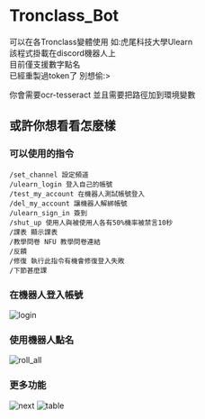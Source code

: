 # Tronclass_Bot
可以在各Tronclass變體使用 如:虎尾科技大學Ulearn  
該程式掛載在discord機器人上  
目前僅支援數字點名  
已經重製過token了 別想偷:>
  
你會需要ocr-tesseract 並且需要把路徑加到環境變數

## 或許你想看看怎麼樣
### 可以使用的指令
```
/set_channel 設定頻道
/ulearn_login 登入自己的帳號
/test_my_account 在機器人測試帳號登入
/del_my_account 讓機器人解綁帳號
/ulearn_sign_in 簽到
/shut_up 使用人與被使用人各有50%機率被禁言10秒
/課表 顯示課表
/教學問卷 NFU 教學問卷連結
/反饋 
/修復 執行此指令有機會修復登入失敗
/下節甚麼課 
```
### 在機器人登入帳號
![login](https://github.com/XiaXia009/NFU_Ulearn_Signin/blob/main/readme/login.png)
### 使用機器人點名
![roll_all](https://github.com/XiaXia009/NFU_Ulearn_Signin/blob/main/readme/roll%20call.png)
### 更多功能
![next](https://github.com/XiaXia009/NFU_Ulearn_Signin/blob/main/readme/next%20class.png)
![table](https://github.com/XiaXia009/NFU_Ulearn_Signin/blob/main/readme/curriculum.png)
